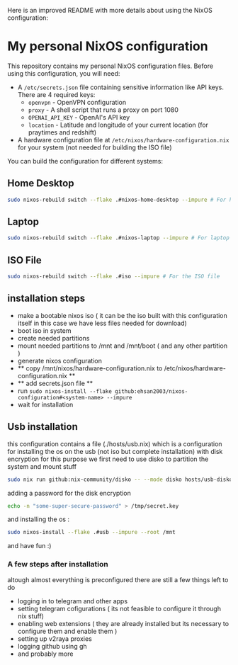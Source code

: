 Here is an improved README with more details about using the NixOS configuration:

# My personal NixOS configuration

This repository contains my personal NixOS configuration files. Before using this configuration, you will need:

- A `/etc/secrets.json` file containing sensitive information like API keys. There are 4 required keys:
  - `openvpn` - OpenVPN configuration
  - `proxy` - A shell script that runs a proxy on port 1080
  - `OPENAI_API_KEY` - OpenAI's API key
  - `location` - Latitude and longitude of your current location (for praytimes and redshift)
- A hardware configuration file at `/etc/nixos/hardware-configuration.nix` for your system (not needed for building the ISO file)

You can build the configuration for different systems:

## Home Desktop

```bash
sudo nixos-rebuild switch --flake .#nixos-home-desktop --impure # For home PC
```

## Laptop

```bash
sudo nixos-rebuild switch --flake .#nixos-laptop --impure # For laptop
```

## ISO File

```bash
sudo nixos-rebuild switch --flake .#iso --impure # For the ISO file
```

## installation steps

- make a bootable nixos iso ( it can be the iso built with this configuration itself in this case we have less files needed for download)
- boot iso in system
- create needed partitions
- mount needed partitions to /mnt and /mnt/boot ( and any other partition )
- generate nixos configuration
- ** copy /mnt/nixos/hardware-configuration.nix to /etc/nixos/hardware-configuration.nix **
- ** add secrets.json file **
- run `sudo nixos-install --flake github:ehsan2003/nixos-configuration#<system-name> --impure`
- wait for installation

## Usb installation

this configuration contains a file (./hosts/usb.nix) which is a configuration for installing the os on the usb (not iso but complete installation) with disk encryption
for this purpose we first need to use disko to partition the system and mount stuff

```sh
sudo nix run github:nix-community/disko -- --mode disko hosts/usb-disko.nix
```

adding a password for the disk encryption

```sh
echo -n "some-super-secure-password" > /tmp/secret.key
```

and installing the os :

```sh
sudo nixos-install --flake .#usb --impure --root /mnt
```

and have fun :)

### A few steps after installation

altough almost everything is preconfigured there are still a few things left to do

- logging in to telegram and other apps
- setting telegram cofigurations ( its not feasible to configure it through nix stuff)
- enabling web extensions ( they are already installed but its necessary to configure them and enable them )
- setting up v2raya proxies
- logging github using gh
- and probably more
